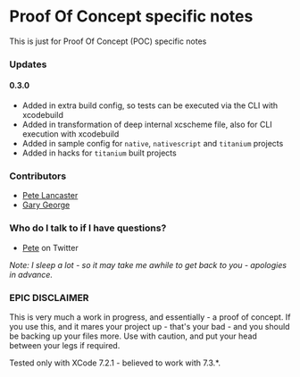 # Proof Of Concept specific notes #

This is just for Proof Of Concept (POC) specific notes

### Updates ###

#### 0.3.0 ####

* Added in extra build config, so tests can be executed via the CLI with xcodebuild
* Added in transformation of deep internal xcscheme file, also for CLI execution with xcodebuild
* Added in sample config for `native`, `nativescript` and `titanium` projects
* Added in hacks for `titanium` built projects

### Contributors ###

* [Pete Lancaster](http://petedoeswebthings.com/)
* [Gary George](http://georgewebdesign.co.uk/)

### Who do I talk to if I have questions? ###

* [Pete](http://twitter.com/peteweb) on Twitter

*Note: I sleep a lot - so it may take me awhile to get back to you - apologies in advance.*

### EPIC DISCLAIMER ###

This is very much a work in progress, and essentially - a proof of concept. If you use this, and it mares your project up - that's your bad - and you should be backing up your files more. Use with caution, and put your head between your legs if required.

Tested only with XCode 7.2.1 - believed to work with 7.3.*.
